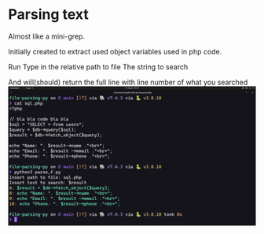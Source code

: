 
# Parsing text
Almost like a mini-grep.

Initially created to extract used object variables used in php code.


Run 
Type in the relative path to file
The string to search

And will(should) return the full line with line number of what you searched
![screenshot](screenshot.png)
